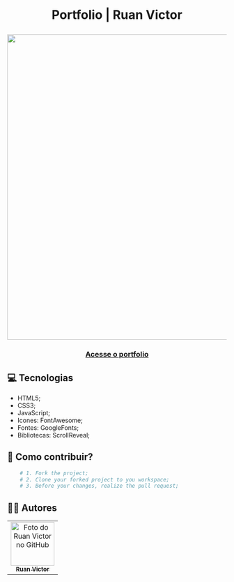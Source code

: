 <h1 align="center">Portfolio | Ruan Victor</p>
<img align="center" src="imgs/readme/portfolio.gif" width="700px">
<h3 align="center"><a href="https://ruanvcg.github.io/Portfolio">Acesse o portfolio</a></h3>

## 💻 Tecnologias

- HTML5;
- CSS3;
- JavaScript;
- Icones: FontAwesome;
- Fontes: GoogleFonts;
- Bibliotecas: ScrollReveal;

## 🤝 Como contribuir?

```bash
    # 1. Fork the project;
    # 2. Clone your forked project to you workspace;
    # 3. Before your changes, realize the pull request;
```

## 👨‍💻 Autores
<table>
  <tr>
    <td align="center">
      <a href="https://github.com/ruanvcg">
        <img src="https://avatars.githubusercontent.com/u/62728646?v=4" width="100px;" alt="Foto do Ruan Victor no GitHub"/><br>
        <sub>
          <b>Ruan Victor</b>
        </sub>
      </a>
    </td>
  </tr>
</table>
